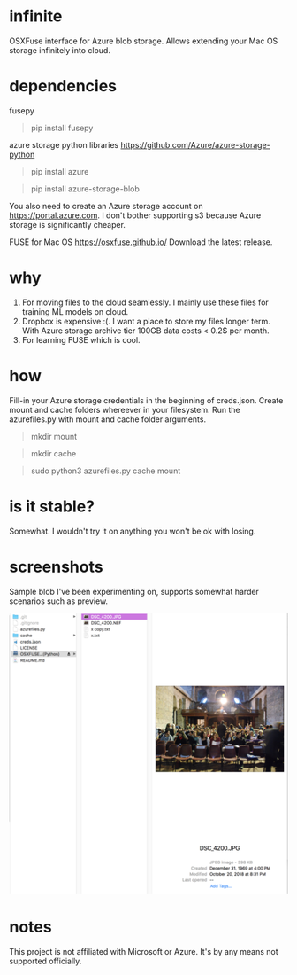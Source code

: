 # infinite
OSXFuse interface for Azure blob storage. Allows extending your Mac OS storage infinitely into cloud.

# dependencies
fusepy
> pip install fusepy

azure storage python libraries
https://github.com/Azure/azure-storage-python
> pip install azure

> pip install azure-storage-blob

You also need to create an Azure storage account on https://portal.azure.com. I don't bother supporting s3 because Azure storage is significantly cheaper. 

FUSE for Mac OS
https://osxfuse.github.io/
Download the latest release. 

# why
1. For moving files to the cloud seamlessly. I mainly use these files for training ML models on cloud. 
2. Dropbox is expensive :(. I want a place to store my files longer term. With Azure storage archive tier 100GB data costs < 0.2$ per month. 
3. For learning FUSE which is cool. 

# how
Fill-in your Azure storage credentials in the beginning of creds.json. 
Create mount and cache folders whereever in your filesystem. Run the azurefiles.py with mount and cache folder arguments. 
> mkdir mount 

> mkdir cache

> sudo python3 azurefiles.py cache mount

# is it stable? 
Somewhat. I wouldn't try it on anything you won't be ok with losing.  

# screenshots
Sample blob I've been experimenting on, supports somewhat harder scenarios such as preview. 

<img src="https://github.com/cemheren/infinite/blob/master/screenshots/Screenshot%202018-10-20%2020.39.11.png" width="700">

# notes
This project is not affiliated with Microsoft or Azure. It's by any means not supported officially.
